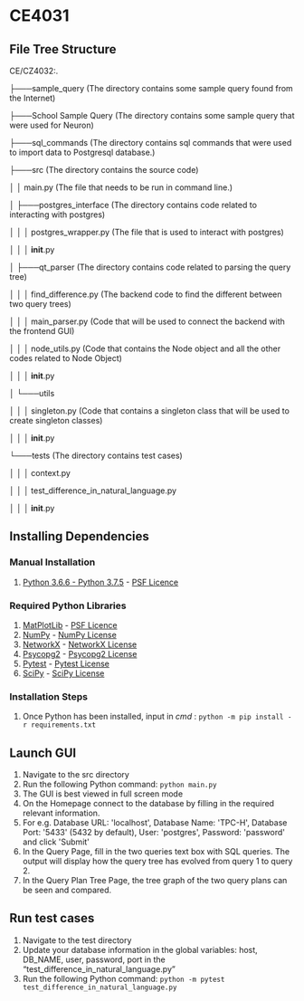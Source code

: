# CE4031

## File Tree Structure

CE/CZ4032:.

├───sample_query (The directory contains some sample query found from the Internet)

├───School Sample Query (The directory contains some sample query that were used for Neuron)

├───sql_commands (The directory contains sql commands that were used to import data to Postgresql database.)

├───src (The directory contains the source code)

│   │   main.py (The file that needs to be run in command line.)

│   ├───postgres_interface (The directory contains code related to interacting with postgres)

│   │   │   postgres_wrapper.py  (The file that is used to interact with postgres)

│   │   │   __init__.py        

│   ├───qt_parser (The directory contains code related to parsing the query tree)

│   │   │   find_difference.py  (The backend code to find the different between two query trees)

│   │   │   main_parser.py (Code that will be used to connect the backend with the frontend GUI)

│   │   │   node_utils.py (Code that contains the Node object and all the other codes related to Node Object)

│   │   │   __init__.py  

│   └───utils

│   │   │   singleton.py (Code that contains a singleton class that will be used to create singleton classes)

│   │   │   __init__.py

└───tests (The directory contains test cases)

│   │   │   context.py

│   │   │   test_difference_in_natural_language.py

│   │   │   __init__.py

## Installing Dependencies

### Manual Installation
1. [Python 3.6.6 - Python 3.7.5](https://www.python.org/downloads/) - [PSF Licence](https://docs.python.org/3/license.html)

### Required Python Libraries
1. [MatPlotLib](https://matplotlib.org/) - [PSF Licence](https://docs.python.org/3/license.html)
2. [NumPy](https://numpy.org/) - [NumPy License](https://numpy.org/license.html)
3. [NetworkX](https://networkx.github.io/) - [NetworkX License](https://raw.githubusercontent.com/networkx/networkx/master/LICENSE.txt)
4. [Psycopg2](http://initd.org/psycopg/) - [Psycopg2 License](http://initd.org/psycopg/license/)
5. [Pytest](https://docs.pytest.org/en/latest/) - [Pytest License](https://docs.pytest.org/en/latest/license.html)
6. [SciPy](https://www.scipy.org/index.html) - [SciPy License](https://www.scipy.org/scipylib/license.html)

### Installation Steps
1. Once Python has been installed, input in _cmd_ : `python -m pip install -r requirements.txt`

## Launch GUI
1. Navigate to the src directory
2. Run the following Python command: `python main.py`
3. The GUI is best viewed in full screen mode
4. On the Homepage connect to the database by filling in the required relevant information.
5. For e.g. Database URL: 'localhost', Database Name: 'TPC-H', Database Port: '5433' (5432 by default), User: 'postgres', Password: 'password' and click 'Submit'
6. In the Query Page, fill in the two queries text box with SQL queries. The output will display how the query tree has evolved from query 1 to query 2.
7. In the Query Plan Tree Page, the tree graph of the two query plans can be seen and compared.

## Run test cases
1. Navigate to the test directory
2. Update your database information in the global variables: host, DB_NAME, user, password, port in the “test_difference_in_natural_language.py”
3. Run the following Python command: `python -m pytest test_difference_in_natural_language.py`



